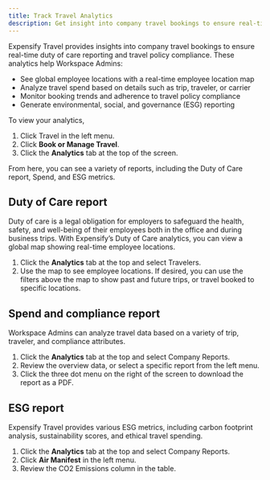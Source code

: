 ```yaml
---
title: Track Travel Analytics
description: Get insight into company travel bookings to ensure real-time duty of care reporting and travel policy compliance. 
---
```


Expensify Travel provides insights into company travel bookings to ensure real-time duty of care reporting and travel policy compliance. These analytics help Workspace Admins:

- See global employee locations with a real-time employee location map
- Analyze travel spend based on details such as trip, traveler, or carrier
- Monitor booking trends and adherence to travel policy compliance
- Generate environmental, social, and governance (ESG) reporting

To view your analytics, 

1. Click Travel in the left menu.
2. Click **Book or Manage Travel**. 
3. Click the **Analytics** tab at the top of the screen. 

From here, you can see a variety of reports, including the Duty of Care report, Spend, and ESG metrics. 

## Duty of Care report 

Duty of care is a legal obligation for employers to safeguard the health, safety, and well-being of their employees both in the office and during business trips. With Expensify’s Duty of Care analytics, you can view a global map showing real-time employee locations. 

1. Click the **Analytics** tab at the top and select Travelers.
2. Use the map to see employee locations. If desired, you can use the filters above the map to show past and future trips, or travel booked to specific locations.

## Spend and compliance report 

Workspace Admins can analyze travel data based on a variety of trip, traveler, and compliance attributes. 

1. Click the **Analytics** tab at the top and select Company Reports.
2. Review the overview data, or select a specific report from the left menu.
3. Click the three dot menu on the right of the screen to download the report as a PDF.

## ESG report 

Expensify Travel provides various ESG metrics, including carbon footprint analysis, sustainability scores, and ethical travel spending. 

1. Click the **Analytics** tab at the top and select Company Reports.
2. Click **Air Manifest** in the left menu. 
3. Review the CO2 Emissions column in the table.
